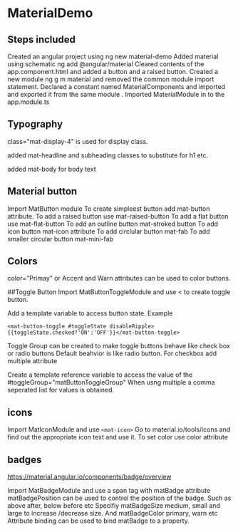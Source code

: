 # MaterialDemo
## Steps included

Created an angular project using ng new material-demo
Added material using schematic ng add @angular/material
Cleared contents of the app.component.html and added a button and a raised button. 
Created a new module ng g m material and removed the common module import statement.
Declared a constant named MaterialComponents and imported and exported it from the same module .
Imported MaterialModule in to the app.module.ts

##  Typography
class="mat-display-4" is used for display class.

added mat-headline and subheading classes to substitute for h1 etc.

added mat-body for body text

## Material button
Import MatButton module
To create simpleest button add mat-button attribute. 
To add a raised button use mat-raised-button
To add a flat button use mat-flat-button
To add an outline button mat-stroked button
To add icon button mat-icon attribute
To add circlular button mat-fab
To add smaller circular button mat-mini-fab

## Colors
color="Primay" or Accent and Warn  attributes can be used to color buttons.

##Toggle Button
Import MatButtonToggleModule and use <<mat-button-toggle> to create toggle button. 
  
Add a template variable to access button state. Example 

`
<mat-button-toggle #toggleState disableRipple>{{toggleState.checked?'ON':'OFF'}}</mat-button-toggle>
 `

Toggle Group can be created to make toggle buttons behave like check box or radio buttons
Default beahvior is like radio button. For checkbox add multiple attribute

Create a template reference variable to access the value of the #toggleGroup="matButtonToggleGroup" When usng multiple a comma seperated list for values is  obtained.

## icons
Import MatIconModule and use `<mat-icon>`
Go to material.io/tools/icons and find out the appropriate icon text and use it. To set color use color attribute

## badges
https://material.angular.io/components/badge/overview

Import MatBadgeModule and use a span tag with matBadge attribute
matBadgePosition can be used to control the position of the badge. Such as above after, below before etc
Specifiy matBadgeSize medium, small and large to increase /decrease size. And matBadgeColor primary, warn etc
Attribute binding can be used to bind matBadge to a property. 

